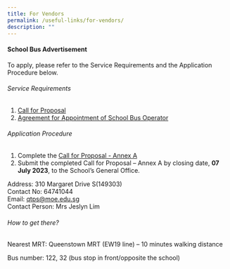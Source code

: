 ```yaml
---
title: For Vendors
permalink: /useful-links/for-vendors/
description: ""
---
```

<!-- To place advertisements for ITQ -->
#### School Bus Advertisement
To apply, please refer to the Service Requirements and the Application Procedure below.

###### Service Requirements
1.  [Call for Proposal](/files/qtps%20call%20for%20proposals%20by%20school.pdf)
2.   [Agreement for Appointment of School Bus Operator](/files/qtps%20agreement%20for%20appointment%20of%20school%20bus%20operator.pdf)

###### Application Procedure

1. Complete the [Call for Proposal - Annex A](/files/qtps%20call%20for%20proposal%20-%20annex%20a.pdf)
2. Submit the completed Call for Proposal – Annex A by closing date, <b>07 July 2023</b>, to the School’s General Office.

Address: 310 Margaret Drive S(149303) <br>
Contact No: 64741044 <br>
Email: qtps@moe.edu.sg <br>
Contact Person: Mrs Jeslyn Lim

###### How to get there?

Nearest MRT: Queenstown MRT (EW19 line) – 10 minutes walking distance

Bus number: 122, 32 (bus stop in front/opposite the school)